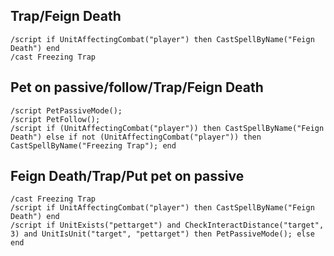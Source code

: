 ## Trap/Feign Death
```
/script if UnitAffectingCombat("player") then CastSpellByName("Feign Death") end
/cast Freezing Trap
```
 

## Pet on passive/follow/Trap/Feign Death
```
/script PetPassiveMode();
/script PetFollow();
/script if (UnitAffectingCombat("player")) then CastSpellByName("Feign Death") else if not (UnitAffectingCombat("player")) then CastSpellByName("Freezing Trap"); end
```
 

## Feign Death/Trap/Put pet on passive
```
/cast Freezing Trap
/script if UnitAffectingCombat("player") then CastSpellByName("Feign Death") end
/script if UnitExists("pettarget") and CheckInteractDistance("target", 3) and UnitIsUnit("target", "pettarget") then PetPassiveMode(); else end
```